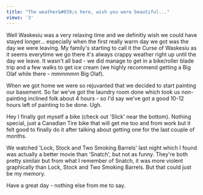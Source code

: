 ```yaml
---
title: "The weather&#039;s here, wish you were beautiful..."
views: '3'
---
```

<p>Well Waskesiu was a very relaxing time and we definitly wish we could have stayed longer... especially when the first really warm day we got was the day we were leaving. My family's starting to call it the Curse of Waskesiu as it seems everytime we go there it's always crappy weather right up until the day we leave. It wasn't all bad - we did manage to get in a bike/roller blade trip and a few walks to get ice cream (we highly recommend getting a Big Olaf while there - mmmmmm Big Olaf).</p>
<p>When we got home we were so rejuvanted that we decided to start painting our basement. So far we've got the laundry room done which took us non-painting inclined folk about 4 hours - so I'd say we've got a good 10-12 hours left of painting to be done. Ugh.</p>
<p>Hey I finally got myself a bike (check out 'Slick' near the bottom). Nothing special, just a Canadian Tire bike that will get me too and from work but it felt good to finally do it after talking about getting one for the last couple of months.</p>
<p>We watched 'Lock, Stock and Two Smoking Barrels' last night which I found was actually a better movie than 'Snatch', but not as funny. They're both pretty similair but from what I remember of Snatch, it was more violent graphically than Lock, Stock and Two Smoking Barrels. But that could just be my memory.</p>
<p>Have a great day - nothing else from me to say.</p>
